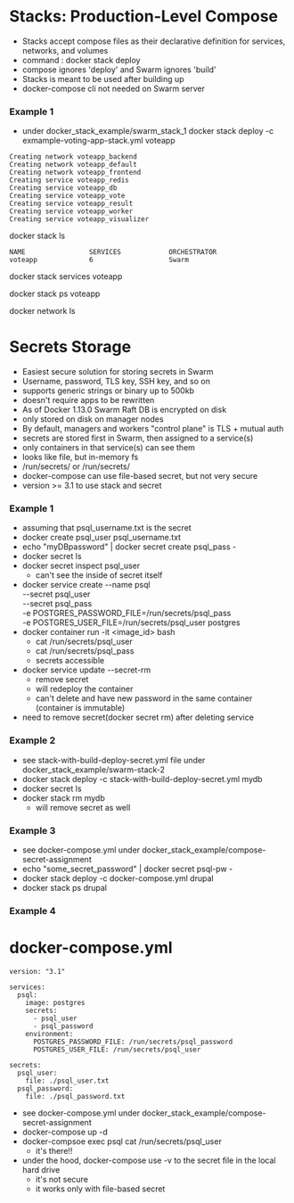 # Stacks: Production-Level Compose
- Stacks accept compose files as their declarative definition for services, networks, and volumes
- command : docker stack deploy
- compose ignores 'deploy' and Swarm ignores 'build'
- Stacks is meant to be used after building up
- docker-compose cli not needed on Swarm server

### Example 1
- under docker_stack_example/swarm_stack_1
docker stack deploy -c exmample-voting-app-stack.yml voteapp
```
Creating network voteapp_backend
Creating network voteapp_default
Creating network voteapp_frontend
Creating service voteapp_redis
Creating service voteapp_db
Creating service voteapp_vote
Creating service voteapp_result
Creating service voteapp_worker
Creating service voteapp_visualizer
```

docker stack ls
```
NAME                SERVICES            ORCHESTRATOR
voteapp             6                   Swarm
```
docker stack services voteapp

docker stack ps voteapp

docker network ls


# Secrets Storage
- Easiest secure solution for storing secrets in Swarm
- Username, password, TLS key, SSH key, and so on
- supports generic strings or binary up to 500kb
- doesn't require apps to be rewritten
- As of Docker 1.13.0 Swarm Raft DB is encrypted on disk
- only stored on disk on manager nodes
- By default, managers and workers "control plane" is TLS + mutual auth
- secrets are stored first in Swarm, then assigned to a service(s)
- only containers in that service(s) can see them
- looks like file, but in-memory fs
- /run/secrets/<secret-name> or /run/secrets/<secret-alias>
- docker-compose can use file-based secret, but not very secure
- version >= 3.1 to use stack and secret

### Example 1
- assuming that psql_username.txt is the secret
- docker create psql_user psql_username.txt
- echo "myDBpassword" | docker secret create psql_pass -
- docker secret ls
- docker secret inspect psql_user
    - can't see the inside of secret itself
- docker service create --name psql \
    --secret psql_user \
    --secret psql_pass \
    -e POSTGRES_PASSWORD_FILE=/run/secrets/psql_pass \
    -e POSTGRES_USER_FILE=/run/secrets/psql_user postgres 
- docker container run -it <image_id> bash
    - cat /run/secrets/psql_user
    - cat /run/secrets/psql_pass
    - secrets accessible
- docker service update --secret-rm
    - remove secret
    - will redeploy the container
    - can't delete and have new password in the same container (container is immutable)
- need to remove secret(docker secret rm) after deleting service

### Example 2
- see stack-with-build-deploy-secret.yml file under docker_stack_example/swarm-stack-2
- docker stack deploy -c stack-with-build-deploy-secret.yml mydb
- docker secret ls
- docker stack rm mydb
    - will remove secret as well

### Example 3
- see docker-compose.yml under docker_stack_example/compose-secret-assignment
- echo "some_secret_password" | docker secret psql-pw -
- docker stack deploy -c docker-compose.yml drupal
- docker stack ps drupal

### Example 4
# docker-compose.yml
```
version: "3.1"

services:
  psql:
    image: postgres
    secrets:
      - psql_user
      - psql_password
    environment:
      POSTGRES_PASSWORD_FILE: /run/secrets/psql_password
      POSTGRES_USER_FILE: /run/secrets/psql_user

secrets:
  psql_user:
    file: ./psql_user.txt
  psql_password:
    file: ./psql_password.txt
```
- see docker-compose.yml under docker_stack_example/compose-secret-assignment
- docker-compose up -d
- docker-compsoe exec psql cat /run/secrets/psql_user
    - it's there!!
- under the hood, docker-compose use -v to the secret file in the local hard drive
    - it's not secure
    - it works only with file-based secret
